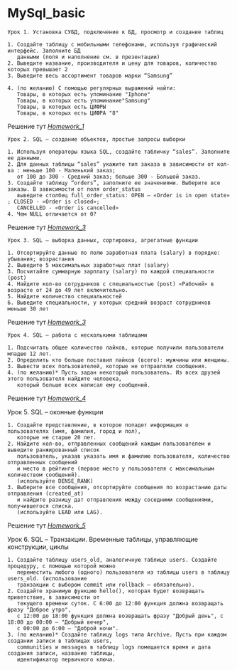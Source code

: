 # MySql_basic

    Урок 1. Установка СУБД, подключение к БД, просмотр и создание таблиц
      
    1. Создайте таблицу с мобильными телефонами, используя графический интерфейс. Заполните БД 
       данными (поля и наполнение см. в презентации)
    2. Выведите название, производителя и цену для товаров, количество которых превышает 2
    3. Выведите весь ассортимент товаров марки “Samsung”

    4. (по желанию) С помощью регулярных выражений найти:
       Товары, в которых есть упоминание "Iphone"
       Товары, в которых есть упоминание"Samsung"
       Товары, в которых есть ЦИФРЫ
       Товары, в которых есть ЦИФРА "8"
    
   Решение тут _[Homework_1](https://github.com/TiRastaMafia/MySql_basic/blob/main/Homework_1/Homework_1.sql)_

    Урок 2. SQL – создание объектов, простые запросы выборки
    
    1. Используя операторы языка SQL, создайте табличку “sales”. Заполните ее данными.
    2. Для данных таблицы “sales” укажите тип заказа в зависимости от кол-ва : меньше 100 - Маленький заказ; 
       от 100 до 300 - Средний заказ; больше 300 - Большой заказ.
    3. Создайте таблицу “orders”, заполните ее значениями. Выберите все заказы. В зависимости от поля order_status
       выведите столбец full_order_status: OPEN – «Order is in open state» ; CLOSED - «Order is closed»; 
       CANCELLED - «Order is cancelled»
    4. Чем NULL отличается от 0?
    
  Решение тут _[Homework_3](https://github.com/TiRastaMafia/MySql_basic/blob/main/Homework_2/Homework_2.sql)_
  
    Урок 3. SQL – выборка данных, сортировка, агрегатные функции
 
    1. Отсортируйте данные по полю заработная плата (salary) в порядке: убывания; возрастания
    2. Выведите 5 максимальных заработных плат (salary)
    3. Посчитайте суммарную зарплату (salary) по каждой специальности (роst)
    4. Найдите кол-во сотрудников с специальностью (post) «Рабочий» в возрасте от 24 до 49 лет включительно.
    5. Найдите количество специальностей
    6. Выведите специальности, у которых средний возраст сотрудников меньше 30 лет
    
  Решение тут _[Homework_3](https://github.com/TiRastaMafia/MySql_basic/blob/main/Homework_3/Homework_3.sql)_
  
    Урок 4. SQL – работа с несколькими таблицами
    
    1. Подсчитать общее количество лайков, которые получили пользователи младше 12 лет.
    2. Определить кто больше поставил лайков (всего): мужчины или женщины.
    3. Вывести всех пользователей, которые не отправляли сообщения.
    4. (по желанию)* Пусть задан некоторый пользователь. Из всех друзей этого пользователя найдите человека, 
       который больше всех написал ему сообщений.
    
  Решение тут _[Homework_4](https://github.com/TiRastaMafia/MySql_basic/blob/main/Homework_4/Homework_4.sql)_
   
   Урок 5. SQL – оконные функции
   
    1. Создайте представление, в которое попадет информация о пользователях (имя, фамилия, город и пол), 
       которые не старше 20 лет.
    2. Найдите кол-во, отправленных сообщений каждым пользователем и выведите ранжированный список
       пользователь, указав указать имя и фамилию пользователя, количество отправленных сообщений
       и место в рейтинге (первое место у пользователя с максимальным количеством сообщений).
       (используйте DENSE_RANK)
    3. Выберите все сообщения, отсортируйте сообщения по возрастанию даты отправления (created_at) 
       и найдите разницу дат отправления между соседними сообщениями, получившегося списка. 
       (используйте LEAD или LAG).
       
       
  Решение тут _[Homework_5](https://github.com/TiRastaMafia/MySql_basic/blob/main/Homework_5/Homework_5.sql)_
  
  Урок 6. SQL – Транзакции. Временные таблицы, управляющие конструкции, циклы
 
    1. Создайте таблицу users_old, аналогичную таблице users. Создайте процедуру, с помощью которой можно 
       переместить любого (одного) пользователя из таблицы users в таблицу users_old. (использование 
       транзакции с выбором commit или rollback – обязательно).
    2. Создайте хранимую функцию hello(), которая будет возвращать приветствие, в зависимости от 
       текущего времени суток. С 6:00 до 12:00 функция должна возвращать фразу "Доброе утро", 
       с 12:00 до 18:00 функция должна возвращать фразу "Добрый день", с 18:00 до 00:00 — "Добрый вечер", 
       с 00:00 до 6:00 — "Доброй ночи".
    3. (по желанию)* Создайте таблицу logs типа Archive. Пусть при каждом создании записи в таблицах users,
       communities и messages в таблицу logs помещается время и дата создания записи, название таблицы, 
       идентификатор первичного ключа.
    
    
    
    
    
   
   
   
